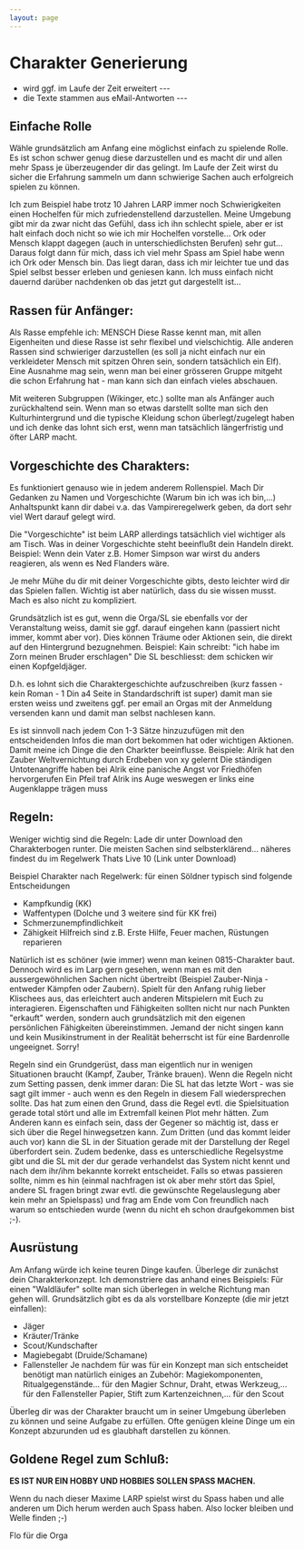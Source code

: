 ```yaml
---
layout: page
---
```


Charakter Generierung
=====================

* wird ggf. im Laufe der Zeit erweitert ---
* die Texte stammen aus eMail-Antworten ---

Einfache Rolle
--------------

Wähle grundsätzlich am Anfang eine möglichst einfach zu spielende Rolle. Es ist schon schwer genug diese darzustellen und es macht dir und allen mehr Spass je überzeugender dir das gelingt. Im Laufe der Zeit wirst du sicher die Erfahrung sammeln um dann schwierige Sachen auch erfolgreich spielen zu können. 

Ich zum Beispiel habe trotz 10 Jahren LARP immer noch Schwierigkeiten einen Hochelfen für mich zufriedenstellend darzustellen. Meine Umgebung gibt mir da zwar nicht das Gefühl, dass ich ihn schlecht spiele, aber er ist halt einfach doch nicht so wie ich mir Hochelfen vorstelle... Ork oder Mensch klappt dagegen (auch in unterschiedlichsten Berufen) sehr gut... Daraus folgt dann für mich, dass ich viel mehr Spass am Spiel habe wenn ich Ork oder Mensch bin. Das liegt daran, dass ich mir leichter tue und das Spiel selbst besser erleben und geniesen kann. Ich muss einfach nicht dauernd darüber nachdenken ob das jetzt gut dargestellt ist... 

Rassen für Anfänger:
--------------------

Als Rasse empfehle ich: MENSCH Diese Rasse kennt man, mit allen Eigenheiten und diese Rasse ist sehr flexibel und vielschichtig. Alle anderen Rassen sind schwieriger darzustellen (es soll ja nicht einfach nur ein verkleideter Mensch mit spitzen Ohren sein, sondern tatsächlich ein Elf). Eine Ausnahme mag sein, wenn man bei einer grösseren Gruppe mitgeht die schon Erfahrung hat - man kann sich dan einfach vieles abschauen. 

Mit weiteren Subgruppen (Wikinger, etc.) sollte man als Anfänger auch zurückhaltend sein. Wenn man so etwas darstellt sollte man sich den Kulturhintergrund und die typische Kleidung schon überlegt/zugelegt haben und ich denke das lohnt sich erst, wenn man tatsächlich längerfristig und öfter LARP macht. 

Vorgeschichte des Charakters:
-----------------------------

Es funktioniert genauso wie in jedem anderem Rollenspiel. Mach Dir Gedanken zu Namen und Vorgeschichte (Warum bin ich was ich bin,...) Anhaltspunkt kann dir dabei v.a. das Vampireregelwerk geben, da dort sehr viel Wert darauf gelegt wird. 

Die "Vorgeschichte" ist beim LARP allerdings tatsächlich viel wichtiger als am Tisch. Was in deiner Vorgeschichte steht beeinflußt dein Handeln direkt. Beispiel: 
Wenn dein Vater z.B. Homer Simpson war wirst du anders reagieren, als wenn es Ned Flanders wäre. 

Je mehr Mühe du dir mit deiner Vorgeschichte gibts, desto leichter wird dir das Spielen fallen. Wichtig ist aber natürlich, dass du sie wissen musst. Mach es also nicht zu kompliziert. 

Grundsätzlich ist es gut, wenn die Orga/SL sie ebenfalls vor der Veranstaltung weiss, damit sie ggf. darauf eingehen kann (passiert nicht immer, kommt aber vor). Dies können Träume oder Aktionen sein, die direkt auf den Hintergrund bezugnehmen. Beispiel: 
Kain schreibt: "ich habe im Zorn meinen Bruder erschlagen" 
Die SL beschliesst: dem schicken wir einen Kopfgeldjäger. 

D.h. es lohnt sich die Charaktergeschichte aufzuschreiben (kurz fassen - kein Roman - 1 Din a4 Seite in Standardschrift ist super) damit man sie ersten weiss und zweitens ggf. per email an Orgas mit der Anmeldung versenden kann und damit man selbst nachlesen kann. 

Es ist sinnvoll nach jedem Con 1-3 Sätze hinzuzufügen mit den entscheidenden Infos die man dort bekommen hat oder wichtigen Aktionen. Damit meine ich Dinge die den Charkter beeinflusse. Beispiele: 
Alrik hat den Zauber Weltvernichtung durch Erdbeben von xy gelernt 
Die ständigen Untotenangriffe haben bei Alrik eine panische Angst vor Friedhöfen hervorgerufen 
Ein Pfeil traf Alrik ins Auge weswegen er links eine Augenklappe trägen muss 

Regeln:
-------

Weniger wichtig sind die Regeln: 
Lade dir unter Download den Charakterbogen runter. Die meisten Sachen sind selbsterklärend... näheres findest du im Regelwerk Thats Live 10 (Link unter Download) 

Beispiel Charakter nach Regelwerk: 
für einen Söldner typisch sind folgende Entscheidungen 
- Kampfkundig (KK) 
- Waffentypen (Dolche und 3 weitere sind für KK frei) 
- Schmerzunempfindlichkeit 
- Zähigkeit 
Hilfreich sind z.B. 
Erste Hilfe, Feuer machen, Rüstungen reparieren 

Natürlich ist es schöner (wie immer) wenn man keinen 0815-Charakter baut. Dennoch wird es im Larp gern gesehen, wenn man es mit den aussergewöhnlichen Sachen nicht übertreibt (Beispiel Zauber-Ninja - entweder Kämpfen oder Zaubern). Spielt für den Anfang ruhig lieber Klischees aus, das erleichtert auch anderen Mitspielern mit Euch zu interagieren. Eigenschaften und Fähigkeiten sollten nicht nur nach Punkten "erkauft" werden, sondern auch grundsätzlich mit den eigenen persönlichen Fähigkeiten übereinstimmen. Jemand der nicht singen kann und kein Musikinstrument in der Realität beherrscht ist für eine Bardenrolle ungeeignet. Sorry! 

Regeln sind ein Grundgerüst, dass man eigentlich nur in wenigen Situationen braucht (Kampf, Zauber, Tränke brauen). Wenn die Regeln nicht zum Setting passen, denk immer daran: Die SL hat das letzte Wort - was sie sagt gilt immer - auch wenn es den Regeln in diesem Fall wiedersprechen sollte. 
Das hat zum einen den Grund, dass die Regel evtl. die Spielsituation gerade total stört und alle im Extremfall keinen Plot mehr hätten. 
Zum Anderen kann es einfach sein, dass der Gegener so mächtig ist, dass er sich über die Regel hinwegsetzen kann. 
Zum Dritten (und das kommt leider auch vor) kann die SL in der Situation gerade mit der Darstellung der Regel überfordert sein. 
Zudem bedenke, dass es unterschiedliche Regelsystme gibt und die SL mit der dur gerade verhandelst das System nicht kennt und nach dem ihr/ihm bekannte korrekt entscheidet. 
Falls so etwas passieren sollte, nimm es hin (einmal nachfragen ist ok aber mehr stört das Spiel, andere SL fragen bringt zwar evtl. die gewünschte Regelauslegung aber kein mehr an Spielspass) und frag am Ende vom Con freundlich nach warum so entschieden wurde (wenn du nicht eh schon draufgekommen bist ;-). 

Ausrüstung
----------

Am Anfang würde ich keine teuren Dinge kaufen. Überlege dir zunächst dein Charakterkonzept. Ich demonstriere das anhand eines Beispiels: 
Für einen "Waldläufer" sollte man sich überlegen in welche Richtung man gehen will. Grundsätzlich gibt es da als vorstellbare Konzepte (die mir jetzt einfallen): 
- Jäger 
- Kräuter/Tränke 
- Scout/Kundschafter 
- Magiebegabt (Druide/Schamane) 
- Fallensteller 
Je nachdem für was für ein Konzept man sich entscheidet benötigt man natürlich einiges an Zubehör: 
Magiekomponenten, Ritualgegenstände... für den Magier 
Schnur, Draht, etwas Werkzeug,... für den Fallensteller 
Papier, Stift zum Kartenzeichnen,... für den Scout 

Überleg dir was der Charakter braucht um in seiner Umgebung überleben zu können und seine Aufgabe zu erfüllen. Ofte genügen kleine Dinge um ein Konzept abzurunden ud es glaubhaft darstellen zu können. 

Goldene Regel zum Schluß:
-------------------------

**ES IST NUR EIN HOBBY UND HOBBIES SOLLEN SPASS MACHEN.**

Wenn du nach dieser Maxime LARP spielst wirst du Spass haben und alle anderen um Dich herum werden auch Spass haben. Also locker bleiben und Welle finden ;-) 


Flo für die Orga